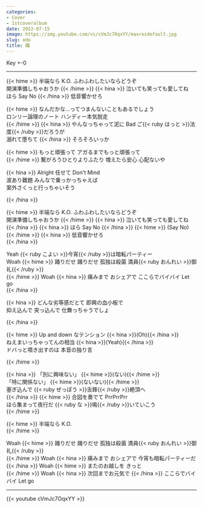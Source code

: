 ```yaml
---
categories:
- Cover
- 1stcoveralbum
date: 2022-07-15
image: https://img.youtube.com/vi/cVmJc7OqxYY/maxresdefault.jpg
slug: odo
title: 踊
---
```



Key +-0

---

{{< hime >}}
半端なら K.O. ふわふわしたいならどうぞ  
開演準備しちゃおうか 
{{< /hime >}}
{{< hina >}}
泣いても笑っても愛してね  
ほら Say No 
{{< /hina >}}
低音響かせろ  

{{< hime >}}
なんだかな…ってつまんないこともあるでしょう  
ロンリー論理のノート ハンディー本気脱走  
{{< /hime >}}
{{< hina >}}
やんなっちゃって泥に Bad ご{{< ruby はっと >}}法度{{< /ruby >}}だろうが  
溺れて堕ちて 
{{< /hina >}}
そろそろいっか  

{{< hime >}}
もっと頑張って アガるまでもっと頑張って  
{{< /hime >}}
繋がろうひとりよりふたり 増えたら安心 心配ないや  

{{< hina >}}
Alright 任せて Don't Mind  
波あり難題 みんなで乗っかっちゃえば  
案外さくっと行っちゃいそう  

{{< /hina >}}

{{< hime >}}
半端なら K.O. ふわふわしたいならどうぞ  
開演準備しちゃおうか 
{{< /hime >}}
{{< hina >}}
泣いても笑っても愛してね  
{{< /hina >}}
{{< hina >}}
ほら Say No 
{{< /hina >}}
{{< hime >}}
(Say No) 
{{< /hime >}}
{{< hina >}}
低音響かせろ  
{{< /hina >}}

Yeah {{< ruby こよい >}}今宵{{< /ruby >}}は暗転パーティー  
Woah 
{{< hime >}}
踊りだせ 踊りだせ 孤独は殺菌 満員{{< ruby おんれい >}}御礼{{< /ruby >}}  
{{< /hime >}}
Woah 
{{< hina >}}
痛みまで おシェアで ここらでバイバイ Let go  
{{< /hina >}}

{{< hina >}}
どんな劣等感だとて 即興の血小板で  
抑え込んで 突っ込んで 仕舞っちゃうでしょ  

{{< /hina >}}

{{< hime >}}
Up and down なテンション {{< hina >}}(Oh){{< /hina >}}  
ねえまいっちゃってんの相当 {{< hina >}}(Yeah){{< /hina >}}  
ドバっと噴き出すのは 本音の独り言  

{{< /hime >}}

{{< hina >}}
「別に興味ない」 {{< hime >}}(ない){{< /hime >}}  
「特に関係ない」 {{< hime >}}(ないない){{< /hime >}}  
塞ぎ込んで {{< ruby ぜっぽう >}}舌鋒{{< /ruby >}}絶頂へ  
{{< /hina >}}
{{< hime >}}
合図を奏でて PrrPrrPrr  
ほら集まって夜行だ {{< ruby な >}}鳴{{< /ruby >}}いていこう  
{{< /hime >}}

{{< hime >}}
半端なら K.O.  
{{< /hime >}}

Woah 
{{< hime >}}
踊りだせ 踊りだせ 孤独は殺菌 満員{{< ruby おんれい >}}御礼{{< /ruby >}}  
{{< /hime >}}
Woah 
{{< hina >}}
痛みまで おシェアで 今宵も暗転パーティーだ  
{{< /hina >}}
Woah 
{{< hime >}}
またのお越しを きっと  
{{< /hime >}}
Woah 
{{< hina >}}
次回までお元気で 
{{< /hina >}}
ここらでバイバイ Let go  

---

{{< youtube cVmJc7OqxYY >}}